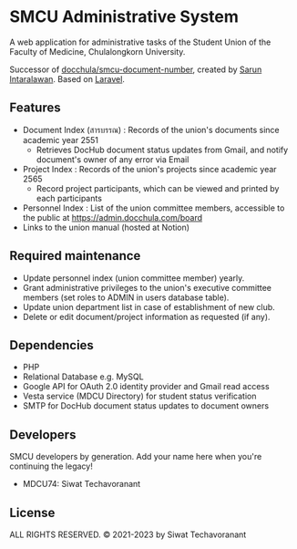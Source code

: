 # SMCU Administrative System

A web application for administrative tasks of the Student Union of the Faculty of Medicine, Chulalongkorn University.

Successor of [docchula/smcu-document-number](https://github.com/docchula/smcu-document-number), created by [Sarun Intaralawan](https://github.com/sarunint). Based on [Laravel](https://laravel.com/docs).

## Features

- Document Index (สารบรรณ) : Records of the union's documents since academic year 2551
    - Retrieves DocHub document status updates from Gmail, and notify document's owner of any error via Email
- Project Index : Records of the union's projects since academic year 2565
  - Record project participants, which can be viewed and printed by each participants
- Personnel Index : List of the union committee members, accessible to the public at https://admin.docchula.com/board
- Links to the union manual (hosted at Notion)

## Required maintenance

- Update personnel index (union committee member) yearly.
- Grant administrative privileges to the union's executive committee members (set roles to ADMIN in users database table).
- Update union department list in case of establishment of new club.
- Delete or edit document/project information as requested (if any).

## Dependencies

- PHP
- Relational Database e.g. MySQL
- Google API for OAuth 2.0 identity provider and Gmail read access
- Vesta service (MDCU Directory) for student status verification
- SMTP for DocHub document status updates to document owners

## Developers

SMCU developers by generation. Add your name here when you're continuing the legacy!

- MDCU74: Siwat Techavoranant

## License

ALL RIGHTS RESERVED. © 2021-2023 by Siwat Techavoranant
